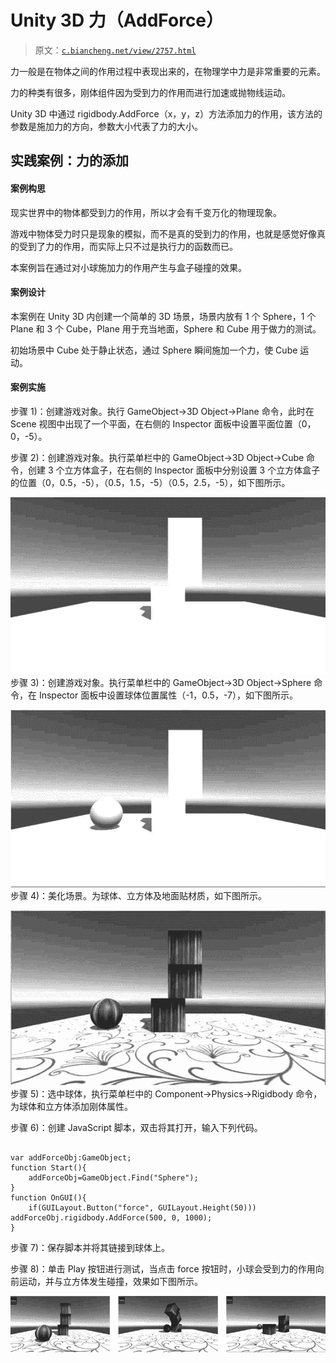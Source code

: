 # Unity 3D 力（AddForce）

> 原文：[`c.biancheng.net/view/2757.html`](http://c.biancheng.net/view/2757.html)

力一般是在物体之间的作用过程中表现出来的，在物理学中力是非常重要的元素。

力的种类有很多，刚体组件因为受到力的作用而进行加速或抛物线运动。

Unity 3D 中通过 rigidbody.AddForce（x，y，z）方法添加力的作用，该方法的参数是施加力的方向，参数大小代表了力的大小。

## 实践案例：力的添加

#### 案例构思

现实世界中的物体都受到力的作用，所以才会有千变万化的物理现象。

游戏中物体受力时只是现象的模拟，而不是真的受到力的作用，也就是感觉好像真的受到了力的作用，而实际上只不过是执行力的函数而已。

本案例旨在通过对小球施加力的作用产生与盒子碰撞的效果。

#### 案例设计

本案例在 Unity 3D 内创建一个简单的 3D 场景，场景内放有 1 个 Sphere，1 个 Plane 和 3 个 Cube，Plane 用于充当地面，Sphere 和 Cube 用于做力的测试。

初始场景中 Cube 处于静止状态，通过 Sphere 瞬间施加一个力，使 Cube 运动。

#### 案例实施

步骤 1)：创建游戏对象。执行 GameObject→3D Object→Plane 命令，此时在 Scene 视图中出现了一个平面，在右侧的 Inspector 面板中设置平面位置（0，0，-5）。

步骤 2)：创建游戏对象。执行菜单栏中的 GameObject→3D Object→Cube 命令，创建 3 个立方体盒子，在右侧的 Inspector 面板中分别设置 3 个立方体盒子的位置（0，0.5，-5），（0.5，1.5，-5）（0.5，2.5，-5），如下图所示。

![cube 摆放效果](img/f739c4dccf0fabf4b4a54ade6f8df586.png)
步骤 3)：创建游戏对象。执行菜单栏中的 GameObject→3D Object→Sphere 命令，在 Inspector 面板中设置球体位置属性（-1，0.5，-7），如下图所示。

![Sphere 摆放效果](img/ba74e66a71007445a47dd123e22bf2d6.png)
步骤 4)：美化场景。为球体、立方体及地面贴材质，如下图所示。

![材质贴图效果](img/bf978aa9244cc32fa44e82ef07ee85f2.png)
步骤 5)：选中球体，执行菜单栏中的 Component→Physics→Rigidbody 命令，为球体和立方体添加刚体属性。

步骤 6)：创建 JavaScript 脚本，双击将其打开，输入下列代码。

```

var addForceObj:GameObject;
function Start(){
    addForceObj=GameObject.Find("Sphere");
}
function OnGUI(){
    if(GUILayout.Button("force", GUILayout.Height(50))) addForceObj.rigidbody.AddForce(500, 0, 1000);
}
```

步骤 7)：保存脚本并将其链接到球体上。

步骤 8)：单击 Play 按钮进行测试，当点击 force 按钮时，小球会受到力的作用向前运动，并与立方体发生碰撞，效果如下图所示。

![测试效果](img/e150d2594c17299329b12682c84848d6.png)